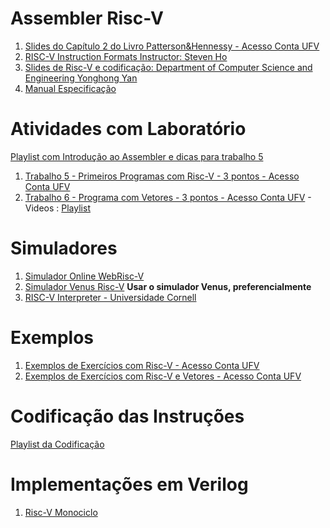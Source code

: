 # Assembler Risc-V

1. [Slides do Capítulo 2 do Livro Patterson&Hennessy - Acesso Conta UFV](https://docs.google.com/presentation/d/1BqaqjFikDXnsPEoxdnN7-IbQU2Ji0nUNVJfQDp9I8Dk/edit?usp=sharing)
2. [RISC-V Instruction Formats Instructor: Steven Ho](https://inst.eecs.berkeley.edu/~cs61c/resources/su18_lec/Lecture7.pdf)
3. [Slides de Risc-V e codificação: Department	of	Computer	Science	and	Engineering
Yonghong Yan](https://passlab.github.io/CSCE513/notes/lecture04_RISCV_ISA.pdf)
4. [Manual Especificação](https://riscv.org//wp-content/uploads/2017/05/riscv-spec-v2.2.pdf)

# Atividades com Laboratório

[Playlist com Introdução ao Assembler e dicas para trabalho 5](https://www.youtube.com/playlist?list=PLcvOyD_LMr6lbSK_0gU9aLKSHTzj3qq0b)

1. [Trabalho 5 - Primeiros Programas com Risc-V - 3 pontos - Acesso Conta UFV](https://docs.google.com/document/d/1A3RSSebJ8_tjI78_fqQuR7bo6hUzyYBKlWQ8XFNTQ_c/edit?usp=sharing)
2. [Trabalho 6 - Programa com Vetores - 3 pontos - Acesso Conta UFV](https://docs.google.com/document/d/1wMJk3otIeWT4rnDVzL0sVWsuRHCk6-ejPcGKlKKMZQI/edit?usp=sharing) - Videos : [Playlist](https://www.youtube.com/playlist?list=PLcvOyD_LMr6kgcdndD28PJzIZaoEEbwUQ)

# Simuladores

1. [Simulador Online WebRisc-V](https://webriscv.dii.unisi.it/)
2. [Simulador Venus Risc-V](https://www.kvakil.me/venus/)  **Usar o simulador Venus, preferencialmente**
3. [RISC-V Interpreter - Universidade Cornell](https://www.cs.cornell.edu/courses/cs3410/2019sp/riscv/interpreter/)

# Exemplos
1. [Exemplos de Exercícios com Risc-V - Acesso Conta UFV](https://docs.google.com/presentation/d/1tb34UEvhoxoEdC1_fbXu3UY-vA_RvBoIy57_NG5N2Qc/edit?usp=sharing)
2. [Exemplos de Exercícios com Risc-V e Vetores - Acesso Conta UFV](https://docs.google.com/presentation/d/1WRfD1qvOyuBejxO2VBSerXI2el9rSEjl9r4OwykaSUA/edit?usp=sharing)

# Codificação das Instruções

[Playlist da Codificação]()


# Implementações em Verilog
1. [Risc-V Monociclo](https://github.com/cacauvicosa/mips/tree/master/michael/riscv)

